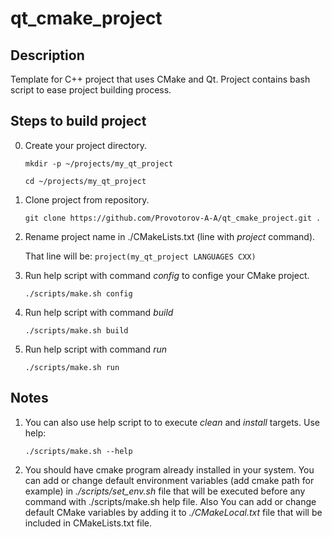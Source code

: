 # qt_cmake_project

## Description
Template for C++ project that uses CMake and Qt.
Project contains bash script to ease project building process.

## Steps to build project
0. Create your project directory. 

   `mkdir -p ~/projects/my_qt_project`
   
   `cd ~/projects/my_qt_project`
1. Clone project from repository.

   `git clone https://github.com/Provotorov-A-A/qt_cmake_project.git .`
2. Rename project name in ./CMakeLists.txt (line with *project* command). 

   That line will be:
   `project(my_qt_project LANGUAGES CXX)`
3. Run help script with command *config* to confige your CMake project.

   `./scripts/make.sh config`
4. Run help script with command *build*

   `./scripts/make.sh build`
5. Run help script with command *run*

   `./scripts/make.sh run`
## Notes
1. You can also use help script to to execute *clean* and *install* targets. Use help:

   `./scripts/make.sh --help`
2. You should have cmake program already installed in your system. You can add or change default environment variables (add cmake path for example) in *./scripts/set_env.sh* file that will be executed before any command with ./scripts/make.sh help file. Also You can add or change default CMake variables by adding it to *./CMakeLocal.txt* file that will be included in CMakeLists.txt file.
